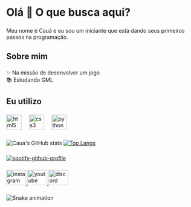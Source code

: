 <h1 align="left">Olá 👋 O que busca aqui?</h1>

###

<p align="left">Meu nome é Cauã e eu sou um iniciante que está dando seus primeiros passos na programação.</p>

###

<h2 align="left">Sobre mim</h2>

###

<p align="left">✨ Na missão de desenvolver um jogo<br>📚 Estudando GML</p>

###

<h2 align="left">Eu utilizo</h2>

###

<div align="left">
  <img src="https://cdn.jsdelivr.net/gh/devicons/devicon/icons/html5/html5-original.svg" height="40" alt="html5 logo"  />
  <img width="12" />
  <img src="https://cdn.jsdelivr.net/gh/devicons/devicon/icons/css3/css3-original.svg" height="40" alt="css3 logo"  />
  <img width="12" />
  <img src="https://cdn.jsdelivr.net/gh/devicons/devicon/icons/python/python-original.svg" height="40" alt="python logo"  />
</div>

###
![Caua's GitHub stats](https://github-readme-stats.vercel.app/api?username=cauagimenez&show_icons-true&theme=shadow_red)
[![Top Langs](https://github-readme-stats.vercel.app/api/top-langs/?username=cauagimenez&show_icons-true&theme=shadow_red)](https://github.com/cauagimenez/github-readme-stats)
###

[![spotify-github-profile](https://spotify-github-profile.vercel.app/api/view?uid=o09dr0zv4twtju4wkc4mmnn10&cover_image=true&theme=novatorem&show_offline=false&background_color=121212&interchange=false&bar_color=c70000&bar_color_cover=true)](https://spotify-github-profile.vercel.app/api/view?uid=o09dr0zv4twtju4wkc4mmnn10&redirect=true)

###

<div align="left">
  <a href="https://instagram.com/caua_gimenezz" target="_blank">
    <img src="https://raw.githubusercontent.com/maurodesouza/profile-readme-generator/master/src/assets/icons/social/instagram/default.svg" width="52" height="40" alt="instagram logo"  />
  </a>
  <a href="https://www.youtube.com/channel/UC8UuJaptzFFyRZkxsZpYAvg" target="_blank">
    <img src="https://raw.githubusercontent.com/maurodesouza/profile-readme-generator/master/src/assets/icons/social/youtube/default.svg" width="52" height="40" alt="youtube logo"  />
  </a>
  <img src="https://raw.githubusercontent.com/maurodesouza/profile-readme-generator/master/src/assets/icons/social/discord/default.svg" width="52" height="40" alt="discord logo"  />
</div>

###

<img src="https://raw.githubusercontent.com/cauagimenez/cauagimenez/output/snake.svg" alt="Snake animation" />

###
